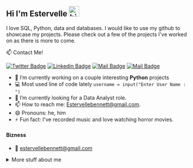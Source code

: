 ## Hi I'm Estervelle <img src="https://user-images.githubusercontent.com/1303154/88677602-1635ba80-d120-11ea-84d8-d263ba5fc3c0.gif" width="28px" alt="hi">

I love SQL, Python, data and databases. I would like to use my github to showcase my projects.  Please check out a few of the projects I've worked on as there is more to come.  

:mailbox: Contact Me!

[![Twitter Badge](https://img.shields.io/badge/-@Bak_2IT-1ca0f1?style=flat&labelColor=1ca0f1&logo=twitter&logoColor=white&link=https://twitter.com/bak_2IT)](https://twitter.com/Bak_2IT) [![Linkedin Badge](https://img.shields.io/badge/-EstervelleB-0e76a8?style=flat&labelColor=0e76a8&logo=linkedin&logoColor=white)](https://www.linkedin.com/in/estervelleb/) [![Mail Badge](https://img.shields.io/badge/-@bak_2IT-e84393?style=flat&labelColor=e84393&logo=instagram&logoColor=white)](https://instagram.com/bak_2IT) [![Mail Badge](https://img.shields.io/badge/-estervellebennett-c0392b?style=flat&labelColor=c0392b&logo=gmail&logoColor=white)](mailto:estervellebennett@gmail.com)

<!-- TODO: Add last video link -->

- 🔭 I’m currently working on a couple interesting **Python** projects
- :computer: Most used line of code lately  `username = input("Enter User Name : ")`
- 🤔 I’m currently looking for a Data Analyst role.
- 📫 How to reach me: Estervellebennett@gmail.com.
- 😄 Pronouns: he, him
- ⚡ Fun fact: I've recorded music and  love watching horror movies.


#### Bizness
- :email: estervellebennett@gmail.com



<details>
<summary>
  More stuff about me
</summary>

<br >

I love learning new things!

What I love about Data Engineering!

Building and designing a data infrastructure are processes that involves careful planning, meetings, workshops and discussions.
It's an involved but exciting process to see each piece of the puzzle come together.  Even if something doesn't work, there are always other options. 
I realize that today many organizations use a combination of Kimbal and Inmon models when designing there data warehouse.  The great thing is that it
depends on the organizational needs. 
  
I'm fascinated with working with large amounts of data.  So far 7 million rows have been the largest dataset I've worked with.
I'm fascinated with using a variety of tools(SQL,Python, Bash) to solve problems and automate tasks.
My skills are growing stronger and I try to learn new things from more experienced professionals; therefore,
constructive criticism is welcomed. 


